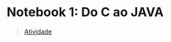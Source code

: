 # Notebook 1: Do C ao JAVA

> [Atividade](https://github.com/jebs-hub/MC322/blob/8f2914ae72efd608a15f2937f276dceb4157e940/Lab01/notebook/emprestimo01-ra173931.ipynb)
